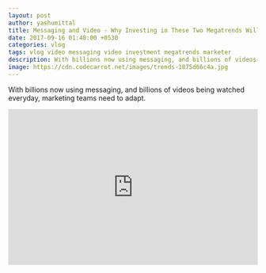 ```yaml
---
layout: post
author: yashumittal
title: Messaging and Video - Why Investing in These Two Megatrends Will Make You a Better Marketer
date: 2017-09-16 01:40:00 +0530
categories: vlog
tags: vlog video messaging video investment megatrends marketer
description: With billions now using messaging, and billions of videos being watched everyday, marketing teams need to adapt. Here are some best practices that can help
image: https://cdn.codecarrot.net/images/trends-1875d66c4a.jpg
---
```


With billions now using messaging, and billions of videos being watched everyday, marketing teams need to adapt.

<iframe width="100%" height="315" src="https://www.youtube.com/embed/JQLRNQd9u-E?rel=0" frameborder="0" allow="autoplay; encrypted-media" allowfullscreen></iframe>